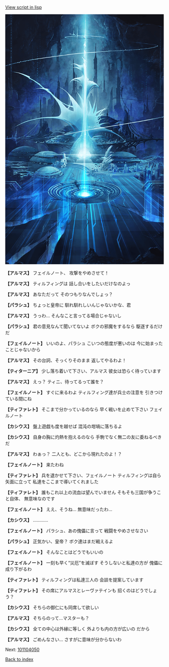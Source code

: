 [View script in lisp](../scripts/101104040.txt)

![profound.png](../images/backgrounds/profound.png)

**【アルマス】**
フェイルノート、
攻撃をやめさせて！

**【アルマス】**
ティルフィングは
話し合いをしたいだけなのよっ

**【アルマス】**
あなただって
そのつもりなんでしょっ？

**【パラシュ】**
ちょっと皇帝に
馴れ馴れしいんじゃないかな、君

**【アルマス】**
うっわ…
そんなこと言ってる場合じゃないし

**【パラシュ】**
君の意見なんて聞いてないよ
ボクの邪魔をするなら
駆逐するだけだ

**【フェイルノート】**
いいのよ、パラシュ
こいつの態度が悪いのは
今に始まったことじゃないから

**【アルマス】**
その台詞、そっくりそのまま
返してやるわよ！

**【ティターニア】**
少し落ち着いて下さい、アルマス
彼女は恐らく待っています

**【アルマス】**
えっ？
ティニ、待ってるって誰を？

**【フェイルノート】**
すぐに来るわよ
ティルフィング達が兵士の注意を
引きつけている間にね

**【ティファレト】**
そこまで分かっているのなら
早く戦いを止めて下さい
フェイルノート

**【カシウス】**
盤上遊戯も度を越せば
混沌の坩堝に落ちるよ

**【カシウス】**
自身の胸に灼熱を抱えるのなら
手駒でなく無二の友に委ねるべきだ

**【アルマス】**
わぁっ？
二人とも、どこから現れたのよ！？

**【フェイルノート】**
来たわね

**【ティファレト】**
兵を退かせて下さい、フェイルノート
ティルフィングは自ら矢面に立って
私達をここまで導いてくれました

**【ティファレト】**
誰もこれ以上の流血は望んでいません
そもそも三国が争うこと自体、
無意味なのです

**【フェイルノート】**
ええ、そうね…
無意味だったわ…

**【カシウス】**
…………

**【フェイルノート】**
パラシュ、あの傀儡に言って
戦闘をやめさせなさい

**【パラシュ】**
正気かい、皇帝？
ボク達はまだ戦えるよ

**【フェイルノート】**
そんなことはどうでもいいの

**【フェイルノート】**
一刻も早く“災厄”を滅ぼす
そうしないと私達の方が
傀儡に成り下がるわ

**【ティファレト】**
ティルフィングは私達三人の
会談を提案しています

**【ティファレト】**
その席にアルマスとレーヴァテインも
招くのはどうでしょう？

**【カシウス】**
そちらの御仁にも同席して欲しい

**【アルマス】**
そちらのって…マスターも？

**【カシウス】**
全ての中心は外縁に等しく
外よりも内の方が広いの
だから

**【アルマス】**
ごめんなさい…
さすがに意味が分からないわ

Next: [101104050](101104050.md)

[Back to index](index.md)
